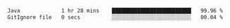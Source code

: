 <!--START_SECTION:waka-->

```txt
Java             1 hr 28 mins    █████████████████████████   99.96 %
GitIgnore file   0 secs          ░░░░░░░░░░░░░░░░░░░░░░░░░   00.04 %
```

<!--END_SECTION:waka-->
